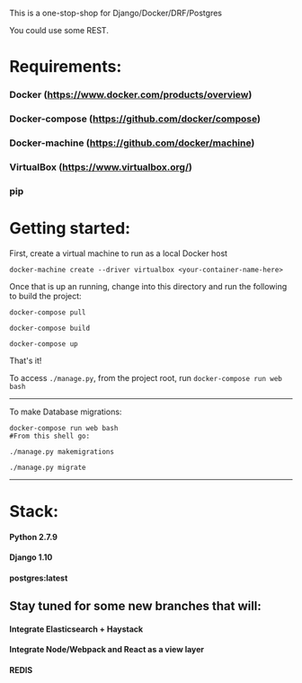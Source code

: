 This is a one-stop-shop for Django/Docker/DRF/Postgres

You could use some REST.

# Requirements:


### Docker (https://www.docker.com/products/overview)

### Docker-compose (https://github.com/docker/compose)

### Docker-machine (https://github.com/docker/machine)

### VirtualBox (https://www.virtualbox.org/)

### pip



# Getting started:

First, create a virtual machine to run as a local Docker host

`docker-machine create --driver virtualbox <your-container-name-here>`

Once that is up an running, change into this directory and run the following to build the project:

```
docker-compose pull

docker-compose build

docker-compose up
```



That's it!

To access `./manage.py`, from the project root, run `docker-compose run web bash`

--------------------------------------------------------------------------------

To make Database migrations:

```
docker-compose run web bash
#From this shell go:

./manage.py makemigrations

./manage.py migrate

```

--------------------------------------------------------------------------------

# Stack:

#### Python 2.7.9

#### Django 1.10

#### postgres:latest

## Stay tuned for some new branches that will:
#### Integrate Elasticsearch + Haystack
#### Integrate Node/Webpack and React as a view layer
#### REDIS
